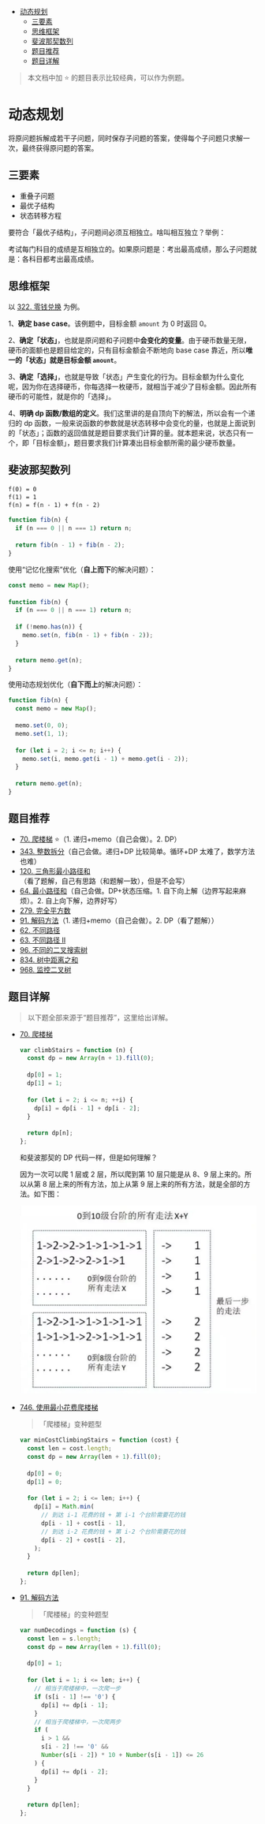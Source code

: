 - [动态规划](#动态规划)
  - [三要素](#三要素)
  - [思维框架](#思维框架)
  - [斐波那契数列](#斐波那契数列)
  - [题目推荐](#题目推荐)
  - [题目详解](#题目详解)

> 本文档中加 ⭐ 的题目表示比较经典，可以作为例题。

# 动态规划

将原问题拆解成若干子问题，同时保存子问题的答案，使得每个子问题只求解一次，最终获得原问题的答案。

## 三要素

- 重叠子问题
- 最优子结构
- 状态转移方程

要符合「最优子结构」，子问题间必须互相独立。啥叫相互独立？举例：

考试每门科目的成绩是互相独立的。如果原问题是：考出最高成绩，那么子问题就是：各科目都考出最高成绩。

## 思维框架

以 [322. 零钱兑换](https://leetcode.cn/problems/coin-change/) 为例。

1、**确定 base case**。该例题中，目标金额 `amount` 为 0 时返回 0。

2、**确定「状态」**，也就是原问题和子问题中**会变化的变量**。由于硬币数量无限，硬币的面额也是题目给定的，只有目标金额会不断地向 base case 靠近，所以**唯一的「状态」就是目标金额 `amount`**。

3、**确定「选择」**，也就是导致「状态」产生变化的行为。目标金额为什么变化呢，因为你在选择硬币，你每选择一枚硬币，就相当于减少了目标金额。因此所有硬币的可能性，就是你的「选择」。

4、**明确 dp 函数/数组的定义**。我们这里讲的是自顶向下的解法，所以会有一个递归的 dp 函数，一般来说函数的参数就是状态转移中会变化的量，也就是上面说到的「状态」；函数的返回值就是题目要求我们计算的量。就本题来说，状态只有一个，即「目标金额」，题目要求我们计算凑出目标金额所需的最少硬币数量。

## 斐波那契数列

```
f(0) = 0
f(1) = 1
f(n) = f(n - 1) + f(n - 2)
```

```js
function fib(n) {
  if (n === 0 || n === 1) return n;

  return fib(n - 1) + fib(n - 2);
}
```

使用“记忆化搜索”优化（**自上而下**的解决问题）：

```js
const memo = new Map();

function fib(n) {
  if (n === 0 || n === 1) return n;

  if (!memo.has(n)) {
    memo.set(n, fib(n - 1) + fib(n - 2));
  }

  return memo.get(n);
}
```

使用动态规划优化（**自下而上**的解决问题）：

```js
function fib(n) {
  const memo = new Map();

  memo.set(0, 0);
  memo.set(1, 1);

  for (let i = 2; i <= n; i++) {
    memo.set(i, memo.get(i - 1) + memo.get(i - 2));
  }

  return memo.get(n);
}
```

## 题目推荐

- [70. 爬楼梯](https://leetcode.cn/problems/climbing-stairs/) ⭐（1. 递归+memo（自己会做）。2. DP）
- [343. 整数拆分](https://leetcode.cn/problems/integer-break/)（自己会做。递归+DP 比较简单。循环+DP 太难了，数学方法也难）
- [120. 三角形最小路径和](https://leetcode.cn/problems/triangle/)（看了题解，自己有思路（和题解一致），但是不会写）
- [64. 最小路径和](https://leetcode.cn/problems/minimum-path-sum/)（自己会做。DP+状态压缩。1. 自下向上解（边界写起来麻烦）。2. 自上向下解，边界好写）
- [279. 完全平方数](https://leetcode.cn/problems/perfect-squares/)
- [91. 解码方法](https://leetcode.cn/problems/decode-ways/)（1. 递归+memo（自己会做）。2. DP（看了题解））
- [62. 不同路径](https://leetcode.cn/problems/unique-paths/)
- [63. 不同路径 II](https://leetcode.cn/problems/unique-paths-ii/)
- [96. 不同的二叉搜索树](https://leetcode.cn/problems/unique-binary-search-trees/)
- [834. 树中距离之和](https://leetcode.cn/problems/sum-of-distances-in-tree/)
- [968. 监控二叉树](https://leetcode.cn/problems/binary-tree-cameras/)

## 题目详解

> 以下题全部来源于“题目推荐”，这里给出详解。

- [70. 爬楼梯](https://leetcode.cn/problems/climbing-stairs/)

  ```js
  var climbStairs = function (n) {
    const dp = new Array(n + 1).fill(0);

    dp[0] = 1;
    dp[1] = 1;

    for (let i = 2; i <= n; ++i) {
      dp[i] = dp[i - 1] + dp[i - 2];
    }

    return dp[n];
  };
  ```

  和斐波那契的 DP 代码一样，但是如何理解？

  因为一次可以爬 1 层或 2 层，所以爬到第 10 层只能是从 8、9 层上来的。所以从第 8 层上来的所有方法，加上从第 9 层上来的所有方法，就是全部的方法。如下图：

  ![climb stairs](../assets/../理论知识/assets/动态规划/climb-stairs.jpg)

- [746. 使用最小花费爬楼梯](https://leetcode.cn/problems/min-cost-climbing-stairs/)

  > 「爬楼梯」变种题型

  ```js
  var minCostClimbingStairs = function (cost) {
    const len = cost.length;
    const dp = new Array(len + 1).fill(0);

    dp[0] = 0;
    dp[1] = 0;

    for (let i = 2; i <= len; i++) {
      dp[i] = Math.min(
        // 到达 i-1 花费的钱 + 第 i-1 个台阶需要花的钱
        dp[i - 1] + cost[i - 1],
        // 到达 i-2 花费的钱 + 第 i-2 个台阶需要花的钱
        dp[i - 2] + cost[i - 2],
      );
    }

    return dp[len];
  };
  ```

- [91. 解码方法](https://leetcode.cn/problems/decode-ways/)

  > 「爬楼梯」的变种题型

  ```js
  var numDecodings = function (s) {
    const len = s.length;
    const dp = new Array(len + 1).fill(0);

    dp[0] = 1;

    for (let i = 1; i <= len; i++) {
      // 相当于爬楼梯中，一次爬一步
      if (s[i - 1] !== '0') {
        dp[i] += dp[i - 1];
      }
      // 相当于爬楼梯中，一次爬两步
      if (
        i > 1 &&
        s[i - 2] !== '0' &&
        Number(s[i - 2]) * 10 + Number(s[i - 1]) <= 26
      ) {
        dp[i] += dp[i - 2];
      }
    }

    return dp[len];
  };
  ```
